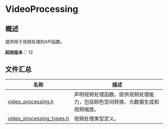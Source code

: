 # VideoProcessing

## 概述

提供用于视频处理的API函数。

<!--RP1--><!--RP1End-->

**起始版本：** 12

## 文件汇总

| 名称 | 描述 |
| -- | -- |
| [video_processing.h](capi-video-processing-h.md) | 声明视频处理函数。提供视频处理能力，包括颜色空间转换、元数据生成和视频缩放。 |
| [video_processing_types.h](capi-video-processing-types-h.md) | 视频处理类型定义。 |
